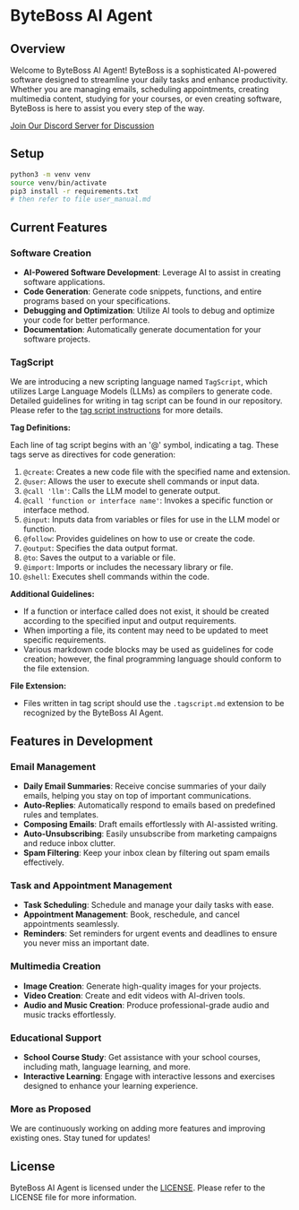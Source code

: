 # ByteBoss AI Agent

## Overview

Welcome to ByteBoss AI Agent! ByteBoss is a sophisticated AI-powered software designed to streamline your daily tasks and enhance productivity. Whether you are managing emails, scheduling appointments, creating multimedia content, studying for your courses, or even creating software, ByteBoss is here to assist you every step of the way.

[Join Our Discord Server for Discussion](https://www.juniorit.ai/virtual-office)

## Setup

```bash
python3 -m venv venv
source venv/bin/activate
pip3 install -r requirements.txt
# then refer to file user_manual.md
```

## Current Features

### Software Creation
- **AI-Powered Software Development**: Leverage AI to assist in creating software applications.
- **Code Generation**: Generate code snippets, functions, and entire programs based on your specifications.
- **Debugging and Optimization**: Utilize AI tools to debug and optimize your code for better performance.
- **Documentation**: Automatically generate documentation for your software projects.

### TagScript

We are introducing a new scripting language named `TagScript`, which utilizes Large Language Models (LLMs) as compilers to generate code. Detailed guidelines for writing in tag script can be found in our repository. Please refer to the [tag script instructions](https://github.com/juniorit-ai/byteboss-ai-agent/blob/main/byteboss_agent/tag_script_instructions.py) for more details.

**Tag Definitions:**

Each line of tag script begins with an '@' symbol, indicating a tag. These tags serve as directives for code generation:
1. `@create`: Creates a new code file with the specified name and extension.
2. `@user`: Allows the user to execute shell commands or input data.
3. `@call 'llm'`: Calls the LLM model to generate output.
4. `@call 'function or interface name'`: Invokes a specific function or interface method.
5. `@input`: Inputs data from variables or files for use in the LLM model or function.
6. `@follow`: Provides guidelines on how to use or create the code.
7. `@output`: Specifies the data output format.
8. `@to`: Saves the output to a variable or file.
9. `@import`: Imports or includes the necessary library or file.
10. `@shell`: Executes shell commands within the code.

**Additional Guidelines:**
- If a function or interface called does not exist, it should be created according to the specified input and output requirements.
- When importing a file, its content may need to be updated to meet specific requirements.
- Various markdown code blocks may be used as guidelines for code creation; however, the final programming language should conform to the file extension.

**File Extension:**
- Files written in tag script should use the `.tagscript.md` extension to be recognized by the ByteBoss AI Agent.

## Features in Development

### Email Management
- **Daily Email Summaries**: Receive concise summaries of your daily emails, helping you stay on top of important communications.
- **Auto-Replies**: Automatically respond to emails based on predefined rules and templates.
- **Composing Emails**: Draft emails effortlessly with AI-assisted writing.
- **Auto-Unsubscribing**: Easily unsubscribe from marketing campaigns and reduce inbox clutter.
- **Spam Filtering**: Keep your inbox clean by filtering out spam emails effectively.

### Task and Appointment Management
- **Task Scheduling**: Schedule and manage your daily tasks with ease.
- **Appointment Management**: Book, reschedule, and cancel appointments seamlessly.
- **Reminders**: Set reminders for urgent events and deadlines to ensure you never miss an important date.

### Multimedia Creation
- **Image Creation**: Generate high-quality images for your projects.
- **Video Creation**: Create and edit videos with AI-driven tools.
- **Audio and Music Creation**: Produce professional-grade audio and music tracks effortlessly.

### Educational Support
- **School Course Study**: Get assistance with your school courses, including math, language learning, and more.
- **Interactive Learning**: Engage with interactive lessons and exercises designed to enhance your learning experience.

### More as Proposed
We are continuously working on adding more features and improving existing ones. Stay tuned for updates!

## License

ByteBoss AI Agent is licensed under the [LICENSE](LICENSE.md). Please refer to the LICENSE file for more information.

